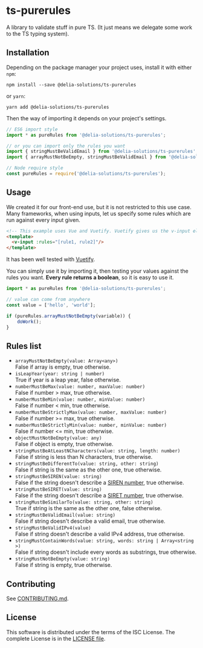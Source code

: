 # ts-purerules

A library to validate stuff in pure TS. (It just means we delegate some work to the TS typing system).


## Installation
Depending on the package manager your project uses, install it with either `npm`:
```
npm install --save @delia-solutions/ts-purerules
```

or `yarn`:
```
yarn add @delia-solutions/ts-purerules
```

Then the way of importing it depends on your project's settings.
``` typescript
// ES6 import style
import * as pureRules from '@delia-solutions/ts-purerules';

// or you can import only the rules you want
import { stringMustBeValidEmail } from '@delia-solutions/ts-purerules';
import { arrayMustNotBeEmpty, stringMustBeValidEmail } from '@delia-solutions/ts-purerules';
```

``` typescript
// Node require style
const pureRules = require('@delia-solutions/ts-purerules');
```


## Usage
We created it for our front-end use, but it is not restricted to this use case.
Many frameworks, when using inputs, let us specify some rules which are run against every input given.
``` html
<!-- This example uses Vue and Vuetify. Vuetify gives us the v-input element. -->
<template>
  <v-input :rules="[rule1, rule2]"/>
</template>
```

It has been well tested with [Vuetify](https://github.com/vuetifyjs/vuetify).

You can simply use it by importing it, then testing your values against the rules you want.
**Every rule returns a boolean**, so it is easy to use it.
```typescript
import * as pureRules from '@delia-solutions/ts-purerules';

// value can come from anywhere
const value = ['hello', 'world'];

if (pureRules.arrayMustNotBeEmpty(variable)) {
	doWork();
}
```


## Rules list
- `arrayMustNotBeEmpty(value: Array<any>)`<br/>
  False if array is empty, true otherwise.
- `isLeapYear(year: string | number)`<br/>
  True if year is a leap year, false otherwise.
- `numberMustBeMax(value: number, maxValue: number)`<br/>
  False if number > max, true otherwise.
- `numberMustBeMin(value: number, minValue: number)`<br/>
  False if number < min, true otherwise.
- `numberMustBeStrictlyMax(value: number, maxValue: number)`<br/>
  False if number >= max, true otherwise.
- `numberMustBeStrictlyMin(value: number, minValue: number)`<br/>
  False if number <= min, true otherwise.
- `objectMustNotBeEmpty(value: any)`<br/>
  False if object is empty, true otherwise.
- `stringMustBeAtLeastNCharacters(value: string, length: number)`<br/>
  False if string is less than N characters, true otherwise.
- `stringMustBeDifferentTo(value: string, other: string)`<br/>
  False if string is the same as the other one, true otherwise.
- `stringMustBeSIREN(value: string)`<br/>
  False if the string doesn't describe a [SIREN number](https://en.wikipedia.org/wiki/SIREN_code), true otherwise.
- `stringMustBeSIRET(value: string)`<br/>
  False if the string doesn't describe a [SIRET number](https://en.wikipedia.org/wiki/SIRET_code), true otherwise.
- `stringMustBeSimilarTo(value: string, other: string)`<br/>
  True if string is the same as the other one, false otherwise.
- `stringMustBeValidEmail(value: string)`<br/>
  False if string doesn't describe a valid email, true otherwise.
- `stringMustBeValidIPv4(value)`<br/>
  False if string doesn't describe a valid IPv4 address, true otherwise.
- `stringMustContainWords(value: string, words: string | Array<string >)`<br/>
  False if string doesn't include every words as substrings, true otherwise.
- `stringMustNotBeEmpty(value: string)`<br/>
  False if string is empty, true otherwise.


## Contributing
See [CONTRIBUTING.md](https://github.com/Delia-Solutions/ts-purerules/blob/master/CONTRIBUTING.md).


## License
This software is distributed under the terms of the ISC License.
The complete License is in the [LICENSE file](https://github.com/Delia-Solutions/ts-purerules/blob/master/LICENSE).
